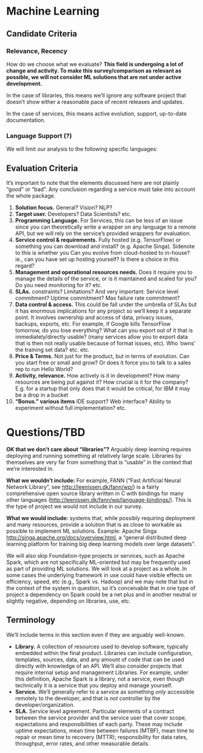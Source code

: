 # Machine Learning



## Candidate Criteria

### Relevance, Recency

How do we choose what we evaluate? **This field is undergoing a lot of change and activity. To make this survey/comparison as relevant as possible, we will not consider ML solutions that are not under active development.** 

In the case of libraries, this means we’ll ignore any software project that doesn’t show either a reasonable pace of recent releases and updates. 

In the case of services, this means active evolution, support, up-to-date documentation.

### Language Support (?)

We will limit our analysis to the following specific languages:


## Evaluation Criteria

It’s important to note that the elements discussed here are not plainly “good” or “bad”. Any conclusion regarding a service must take into account the whole package. 

1. **Solution focus.** General? Vision? NLP?
2. **Target user.** Developers? Data Scientists? etc.
2. **Programming Language.** For Services, this can be less of an issue since you can theoretically write a wrapper on any language to a remote API, but we will rely on the service’s provided wrappers for evaluation. 
3. **Service control & requirements.** Fully hosted (e.g. TensorFlow) or something you can download and install? (e.g. Apache Singa). Sidenote to this is whether you  Can you evolve from cloud-hosted to in-house? ie., can you have set up hosting yourself? Is there a choice in this regard? 
4. **Management and operational resources needs.** Does it require you to manage the details of the service, or is it maintained and scaled for you? Do you need monitoring for it? etc.
5. **SLAs.** constraints? Limitations? And very important: Service level commitment? Uptime commitment? Max failure rate commitment?
6. **Data control & access.** This could be fall under the umbrella of SLAs but it has enormous implications for any project so we’ll keep it a separate point. It involves ownership and access of data, privacy issues, backups, exports, etc. For example, if Google kills TensorFlow tomorrow, do you lose everything? What can you export out of it that is immediately/directly usable? (many services allow you to export data that is then not really usable because of format issues, etc). Who ‘owns’ the training set data? etc. etc.
7. **Price & Terms.** Not just for the product, but in terms of evolution. Can you start free or small and grow? Or does it force you to talk to a sales rep to run Hello World?
8. **Activity, relevance.** How actively is it in development? How many resources are being put against it? How crucial is it for the company? E.g. for a startup that only does that it would be critical, for IBM it may be a drop in a bucket
9. **“Bonus.” various items** IDE support? Web interface? Ability to experiment without full implementation? etc. 


# Questions/TBD

**OK that we don’t care about “libraries”?** 
Arguably deep learning requires deploying and running something at relatively large scale. Libraries by themselves are very far from something that is “usable” in the context that we’re interested in.

**What we wouldn’t include:** For example, FANN (“Fast Artificial Neural Network Library”, see http://leenissen.dk/fann/wp/) is a fairly comprehensive open source library written in C with bindings for many other languages (http://leenissen.dk/fann/wp/language-bindings/). This is the type of project we would not include in our survey.

**What we would include:** systems that, while possibly requiring deployment and many resources, provide a solution that is as close to workable as possible to implement ML solutions. Example: Apache Singa http://singa.apache.org/docs/overview.html, a “general distributed deep learning platform for training big deep learning models over large datasets”.

We will also skip Foundation-type projects or services, such as Apache Spark, which are not specifically ML-oriented but may be frequently used as part of providing ML solutions. We will look at a project as a whole. In some cases the underlying framework in use could have visible effects on efficiency, speed, etc (e.g., Spark vs. Hadoop) and we may note that but in the context of the system in question, so it’s conceivable that in one type of project a dependency on Spark could be a net plus and in another neutral or slightly negative, depending on libraries, use, etc.

## Terminology

We’ll include terms in this section even if they are arguably well-known. 

* **Library.** A collection of resources used to develop software, typically embedded within the final product. Libraries can include configuration, templates, sources, data, and any amount of code that can be used directly with knowledge of an API. We’ll also consider projects that require internal setup and management Libraries. For example, under this definition, Apache Spark is a library, not a service, even though technically it is a service that you deploy and manage yourself.
* **Service.** We’ll generally refer to a service as something *only* accessible remotely to the developer, and that is *not* controller by the developer/organization. 
* **SLA.** Service level agreement. Particular elements of a contract between the service provider and the service user that cover scope, expectations and responsibilities of each party. These may include uptime expectations, mean time between failures (MTBF), mean time to repair or mean time to recovery (MTTR); responsibility for data rates, throughput, error rates, and other measurable details.